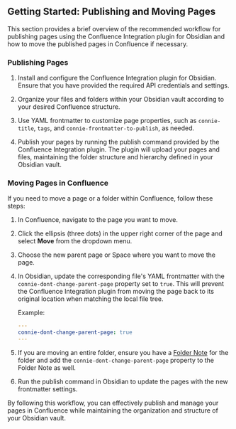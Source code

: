 ## Getting Started: Publishing and Moving Pages

This section provides a brief overview of the recommended workflow for publishing pages using the Confluence Integration plugin for Obsidian and how to move the published pages in Confluence if necessary.

### Publishing Pages

1. Install and configure the Confluence Integration plugin for Obsidian. Ensure that you have provided the required API credentials and settings.

2. Organize your files and folders within your Obsidian vault according to your desired Confluence structure.

3. Use YAML frontmatter to customize page properties, such as `connie-title`, `tags`, and `connie-frontmatter-to-publish`, as needed.

4. Publish your pages by running the publish command provided by the Confluence Integration plugin. The plugin will upload your pages and files, maintaining the folder structure and hierarchy defined in your Obsidian vault.

### Moving Pages in Confluence

If you need to move a page or a folder within Confluence, follow these steps:

1. In Confluence, navigate to the page you want to move.

2. Click the ellipsis (three dots) in the upper right corner of the page and select **Move** from the dropdown menu.

3. Choose the new parent page or Space where you want to move the page.

4. In Obsidian, update the corresponding file's YAML frontmatter with the `connie-dont-change-parent-page` property set to `true`. This will prevent the Confluence Integration plugin from moving the page back to its original location when matching the local file tree.

   Example:

   ```yaml
   ---
   connie-dont-change-parent-page: true
   ---
   ```

5. If you are moving an entire folder, ensure you have a [Folder Note](./folder-note.md) for the folder and add the `connie-dont-change-parent-page` property to the Folder Note as well.

6. Run the publish command in Obsidian to update the pages with the new frontmatter settings.

By following this workflow, you can effectively publish and manage your pages in Confluence while maintaining the organization and structure of your Obsidian vault.
